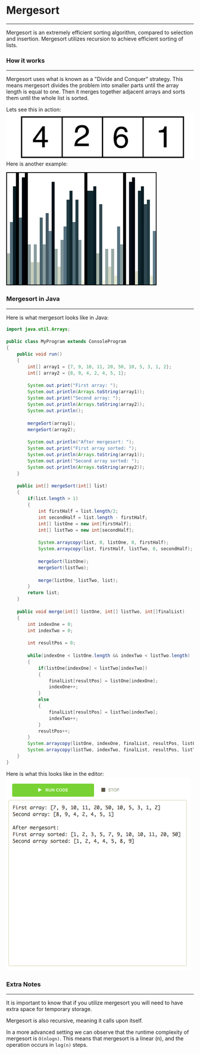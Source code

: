 # Mergesort
<hr>
Mergesort is an extremely efficient sorting algorithm, compared to selection and insertion. Mergesort utilizes recursion to achieve efficient sorting of lists.

### How it works
<hr>

Mergesort uses what is known as a "Divide and Conquer" strategy. This means mergesort divides the problem into smaller parts until the array length is equal to one. Then it merges together adjacent arrays and sorts them until the whole list is sorted.

Lets see this in action:
![Mergesort Example](../static/algorithms/Algorithms_and_Recursion_Mergesort_Example.gif)
Here is another example:

![Mergesort Example](../static/algorithms/Algorithms_Mergesort_Example2.gif)

### Mergesort in Java
<hr>
Here is what mergesort looks like in Java:


```Java
import java.util.Arrays;

public class MyProgram extends ConsoleProgram 
{
    public void run()
    {
        int[] array1 = {7, 9, 10, 11, 20, 50, 10, 5, 3, 1, 2};
        int[] array2 = {8, 9, 4, 2, 4, 5, 1};
        
        System.out.print("First array: ");
        System.out.println(Arrays.toString(array1));
        System.out.print("Second array: ");
        System.out.println(Arrays.toString(array2));
        System.out.println();

        mergeSort(array1);
        mergeSort(array2);

        System.out.println("After mergesort: ");
        System.out.print("First array sorted: ");
        System.out.println(Arrays.toString(array1));
        System.out.print("Second array sorted: ");
        System.out.println(Arrays.toString(array2));
    }
  
    public int[] mergeSort(int[] list)
    {
        if(list.length > 1)
        {
            int firstHalf = list.length/2;
            int secondHalf = list.length - firstHalf;
            int[] listOne = new int[firstHalf];
            int[] listTwo = new int[secondHalf];
      
            System.arraycopy(list, 0, listOne, 0, firstHalf);
            System.arraycopy(list, firstHalf, listTwo, 0, secondHalf);
      
            mergeSort(listOne);
            mergeSort(listTwo);
      
            merge(listOne, listTwo, list);
        }
        return list;
    }
  
    public void merge(int[] listOne, int[] listTwo, int[]finalList)
    {
        int indexOne = 0;
        int indexTwo = 0;
    
        int resultPos = 0;
    
        while(indexOne < listOne.length && indexTwo < listTwo.length)
        {
            if(listOne[indexOne] < listTwo[indexTwo])
            {
                finalList[resultPos] = listOne[indexOne];
                indexOne++;
            }
            else
            {
                finalList[resultPos] = listTwo[indexTwo];
                indexTwo++;
            }
            resultPos++;
        }
        System.arraycopy(listOne, indexOne, finalList, resultPos, listOne.length - indexOne);
        System.arraycopy(listTwo, indexTwo, finalList, resultPos, listTwo.length - indexTwo);
    }
}
```

Here is what this looks like in the editor:
![Mergesort Example In Editor](../static/algorithms/Algorithms_Mergesort_Example.png)


### Extra Notes
<hr>

It is important to know that if you utilize mergesort you will need to have extra space for temporary storage.

Mergesort is also recursive, meaning it calls upon itself.

In a more advanced setting we can observe that the runtime complexity of mergesort is `O(nlogn)`. This means that mergesort is a linear (n), and the operation occurs in `log(n)` steps.




